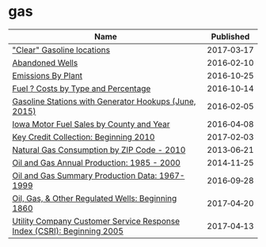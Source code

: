 # gas

Name | Published
---- | ---------
["Clear" Gasoline locations](../datasets/qwux-prpy.md) | 2017&#x2011;03&#x2011;17
[Abandoned Wells](../datasets/vgue-bamz.md) | 2016&#x2011;02&#x2011;10
[Emissions By Plant](../datasets/ukf5-i76d.md) | 2016&#x2011;10&#x2011;25
[Fuel ? Costs by Type and Percentage](../datasets/66kg-nz58.md) | 2016&#x2011;10&#x2011;14
[Gasoline Stations with Generator Hookups (June, 2015)](../datasets/7spe-y498.md) | 2016&#x2011;02&#x2011;05
[Iowa Motor Fuel Sales by County and Year](../datasets/hbwp-wys3.md) | 2016&#x2011;04&#x2011;08
[Key Credit Collection: Beginning 2010](../datasets/kdjh-dhwi.md) | 2017&#x2011;02&#x2011;03
[Natural Gas Consumption by ZIP Code - 2010](../datasets/uedp-fegm.md) | 2013&#x2011;06&#x2011;21
[Oil and Gas Annual Production: 1985 - 2000](../datasets/qcf2-zajk.md) | 2014&#x2011;11&#x2011;25
[Oil and Gas Summary Production Data: 1967-1999](../datasets/8y5c-ebxg.md) | 2016&#x2011;09&#x2011;28
[Oil, Gas, & Other Regulated Wells: Beginning 1860](../datasets/szye-wmt3.md) | 2017&#x2011;04&#x2011;20
[Utility Company Customer Service Response Index (CSRI): Beginning 2005](../datasets/w3b5-8aqf.md) | 2017&#x2011;04&#x2011;13

